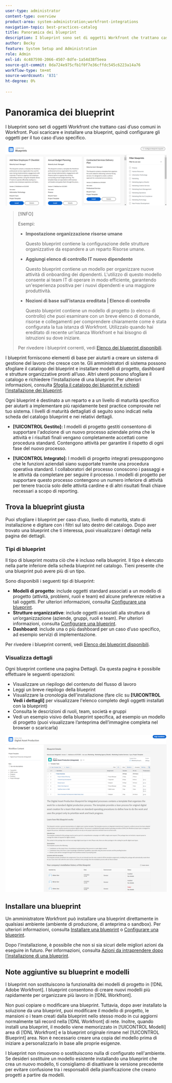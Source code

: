 ```yaml
---
user-type: administrator
content-type: overview
product-area: system-administration;workfront-integrations
navigation-topic: best-practices-catalog
title: Panoramica dei blueprint
description: I blueprint sono set di oggetti Workfront che trattano casi d’uso comuni in Workfront. Puoi scaricare e installare una blueprint, quindi configurare gli oggetti per il tuo caso d’uso specifico.
author: Becky
feature: System Setup and Administration
role: Admin
exl-id: 4c487598-2066-4507-8dfe-1a54d38f5eea
source-git-commit: 0da724e975cfb1f0f7e36cffdc545c6223a14a76
workflow-type: tm+mt
source-wordcount: '831'
ht-degree: 0%

---
```


# Panoramica dei blueprint

<!--Audited: 01/2024-->

I blueprint sono set di oggetti Workfront che trattano casi d’uso comuni in Workfront. Puoi scaricare e installare una blueprint, quindi configurare gli oggetti per il tuo caso d’uso specifico.

![](assets/blueprints-main-page-catalog.png)

>[!INFO]
>
>Esempi:
>
>* **Impostazione organizzazione risorse umane**
>
>   Questo blueprint contiene la configurazione delle strutture organizzative da espandere a un reparto Risorse umane.
>
>* **Aggiungi elenco di controllo IT nuovo dipendente**
>
>   Questo blueprint contiene un modello per organizzare nuove attività di onboarding dei dipendenti. L&#39;utilizzo di questo modello consente ai team IT di operare in modo efficiente, garantendo un&#39;esperienza positiva per i nuovi dipendenti e una maggiore produttività.
>
>* **Nozioni di base sull’istanza ereditata | Elenco di controllo**
>
>    Questo blueprint contiene un modello di progetto (o elenco di controllo) che puoi esaminare con un breve elenco di domande, risorse e collegamenti per comprendere chiaramente come è stata configurata la tua istanza di Workfront. Utilizzalo quando hai ereditato di recente un’istanza Workfront e hai bisogno di istruzioni su dove iniziare.
>
>Per rivedere i blueprint correnti, vedi [Elenco dei blueprint disponibili](/help/quicksilver/administration-and-setup/blueprints/list-of-available-blueprints.md).


I blueprint forniscono elementi di base per aiutarti a creare un sistema di gestione del lavoro che cresce con te. Gli amministratori di sistema possono sfogliare il catalogo dei blueprint e installare modelli di progetto, dashboard e strutture organizzative pronti all’uso. Altri utenti possono sfogliare il catalogo e richiedere l’installazione di una blueprint. Per ulteriori informazioni, consulta [Sfoglia il catalogo dei blueprint e richiedi l’installazione dei blueprint](../../administration-and-setup/blueprints/browse-catalog.md).

Ogni blueprint è destinato a un reparto e a un livello di maturità specifico per aiutarti a implementare più rapidamente best practice comprovate nel tuo sistema. I livelli di maturità dettagliati di seguito sono indicati nella scheda del catalogo blueprint e nei relativi dettagli.

* **[!UICONTROL Gestito]:** I modelli di progetto gestiti consentono di supportare l&#39;adozione di un nuovo processo aziendale prima che le attività e i risultati finali vengano completamente accettati come procedura standard. Contengono attività per garantire il rispetto di ogni fase del nuovo processo.

* **[!UICONTROL Integrato]:** I modelli di progetto integrati presuppongono che le funzioni aziendali siano supportate tramite una procedura operativa standard. I collaboratori del processo conoscono i passaggi e le attività da completare per seguire il processo. I modelli di progetto per supportare questo processo contengono un numero inferiore di attività per tenere traccia solo delle attività cardine e di altri risultati finali chiave necessari a scopo di reporting.

## Trova la blueprint giusta

Puoi sfogliare i blueprint per caso d’uso, livello di maturità, stato di installazione e digitare con i filtri sul lato destro del catalogo. Dopo aver trovato una blueprint che ti interessa, puoi visualizzare i dettagli nella pagina dei dettagli.

### Tipi di blueprint

Il tipo di blueprint mostra ciò che è incluso nella blueprint. Il tipo è elencato nella parte inferiore della scheda blueprint nel catalogo. Tieni presente che una blueprint può avere più di un tipo.

Sono disponibili i seguenti tipi di blueprint:

* **Modelli di progetto**: include oggetti standard associati a un modello di progetto (attività, problemi, ruoli e team) ed alcune preferenze relative a tali oggetti. Per ulteriori informazioni, consulta [Configurare una blueprint](../../administration-and-setup/blueprints/configure-template-package.md).
* **Strutture organizzative**: include oggetti associati alla struttura di un’organizzazione (aziende, gruppi, ruoli e team). Per ulteriori informazioni, consulta [Configurare una blueprint](../../administration-and-setup/blueprints/configure-template-package.md).
* **Dashboard**: include una o più dashboard per un caso d’uso specifico, ad esempio servizi di implementazione.
<!--
* Request queues: Includes one or more projects configured as request queues.
* Custom forms: Includes custom forms attached to another object type, such as a project or portfolio.
* Setup features: Includes one or more elements that are configured in the Setup area of Workfront, such as layout templates.
-->

Per rivedere i blueprint correnti, vedi [Elenco dei blueprint disponibili](/help/quicksilver/administration-and-setup/blueprints/list-of-available-blueprints.md).

### Visualizza dettagli

Ogni blueprint contiene una pagina Dettagli. Da questa pagina è possibile effettuare le seguenti operazioni:

* Visualizzare un riepilogo del contenuto del flusso di lavoro
* Leggi un breve riepilogo della blueprint
* Visualizzare la cronologia dell&#39;installazione (fare clic su **[!UICONTROL Vedi i dettagli]** per visualizzare l&#39;elenco completo degli oggetti installati con la blueprint)
* Consulta le descrizioni di ruoli, team, società e gruppi
* Vedi un esempio visivo della blueprint specifica, ad esempio un modello di progetto (puoi visualizzare l’anteprima dell’immagine completa nel browser o scaricarla)

![[!UICONTROL Dettagli blueprint] pagina](assets/blueprint-details-page-2022.png)

## Installare una blueprint

Un amministratore Workfront può installare una blueprint direttamente in qualsiasi ambiente (ambiente di produzione, di anteprima o sandbox). Per ulteriori informazioni, consulta [Installare una blueprint](../../administration-and-setup/blueprints/blueprints-install.md) o [Configurare una blueprint](../../administration-and-setup/blueprints/configure-template-package.md).

Dopo l&#39;installazione, è possibile che non si sia sicuri delle migliori azioni da eseguire in futuro. Per informazioni, consulta [Azioni da intraprendere dopo l’installazione di una blueprint](../../administration-and-setup/blueprints/best-next-actions-after-install.md).

## Note aggiuntive su blueprint e modelli

I blueprint non sostituiscono la funzionalità dei modelli di progetto in [!DNL Adobe Workfront]. I blueprint consentono di creare nuovi modelli più rapidamente per organizzare più lavoro in [!DNL Workfront].

Non puoi copiare o modificare una blueprint. Tuttavia, dopo aver installato la soluzione da una blueprint, puoi modificare il modello di progetto, le mansioni o i team creati dalla blueprint nello stesso modo in cui aggiorni normalmente tali record nella [!DNL Workfront] di rete. Inoltre, quando installi una blueprint, il modello viene memorizzato in [!UICONTROL Modelli] area di [!DNL Workfront] e la blueprint originale rimane nel [!UICONTROL Blueprint] area. Non è necessario creare una copia del modello prima di iniziare a personalizzarlo in base alle proprie esigenze.

I blueprint non rimuovono o sostituiscono nulla di configurato nell&#39;ambiente. Se desideri sostituire un modello esistente installando una blueprint che crea un nuovo modello, ti consigliamo di disattivare la versione precedente per evitare confusione tra i responsabili della pianificazione che creano progetti a partire da modelli.
